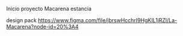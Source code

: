 Inicio proyecto Macarena estancia

design pack https://www.figma.com/file/jbrswHcchrI9HgKIL1jRZl/La-Macarena?node-id=20%3A4